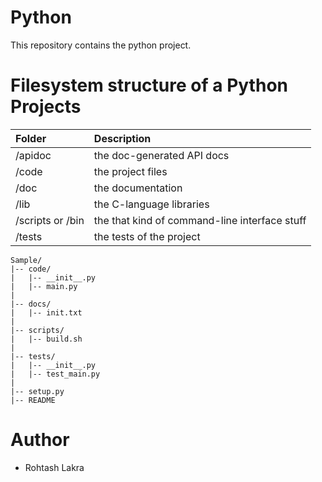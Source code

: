 # Python
This repository contains the python project.


# Filesystem structure of a Python Projects

| Folder | Description |
|:---|:---|
|/apidoc|the doc-generated API docs|
|/code|the project files|
|/doc|the documentation|
|/lib|the C-language libraries|
|/scripts or /bin|the that kind of command-line interface stuff|
|/tests|the tests of the project|



```
Sample/
|-- code/
|   |-- __init__.py
|   |-- main.py
|
|-- docs/
|   |-- init.txt
|
|-- scripts/
|   |-- build.sh
|
|-- tests/
|   |-- __init__.py
|   |-- test_main.py
|
|-- setup.py
|-- README
```

# Author
- Rohtash Lakra